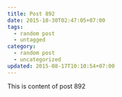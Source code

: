 ```yaml
---
title: Post 892
date: 2015-10-30T02:47:05+07:00
tags:
  - random post
  - untagged
category:
  - random post
  - uncategorized
updated: 2015-08-17T10:10:54+07:00
---
```

This is content of post 892
